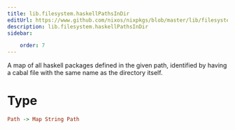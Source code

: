 ```yaml
---
title: lib.filesystem.haskellPathsInDir
editUrl: https://www.github.com/nixos/nixpkgs/blob/master/lib/filesystem.nix#L118C5
description: lib.filesystem.haskellPathsInDir
sidebar:

    order: 7
---
```


A map of all haskell packages defined in the given path,
identified by having a cabal file with the same name as the
directory itself.

# Type

```haskell
Path -> Map String Path
```



